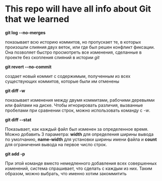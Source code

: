 # This repo will have all info about Git that we learned

**git log ‐‐no-merges**

показывает всю историю коммитов, но пропускает те, в которых произошли слияния двух веток, или где был решен конфликт фиксации. Она позволяет быстро просмотреть все изменения, сделанные в проекте без скопления слияний в истории _git_

**git revert ‐‐no-commit**

создает новый коммит с содержимым, полученным из всех существующих коммитов, которые были им отменены

**git diff -w**

показывает изменения между двумя коммитами, рабочими деревьями или файлами на диске. Чтобы игнорировать различия, вызванные пробелами при сравнении строк, можно использовать команду с _-w_.

**git diff ‐‐stat**

Показывает, как каждый файл был изменен за определенное время. Можно добавить 3 параметра: **width** для определения ширины вывода по умолчанию, **name-width** для установки ширины имени файла и **count** для ограничения вывода на первое число строк.

**git add -p**

При этой команде вместо немедленного добавления всех совершенных изменений, система спрашивает, что сделать с каждым из них. Таким образом, можно выбрать, что именно хотим закоммитить
